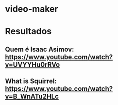 # video-maker

# Resultados

## Quem é Isaac Asimov: https://www.youtube.com/watch?v=UVYYHu0rRVo
## What is Squirrel: https://www.youtube.com/watch?v=B_WnATu2HLc
